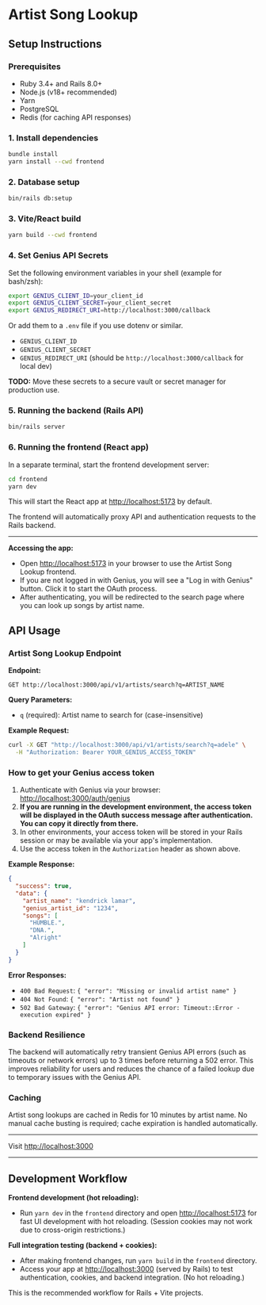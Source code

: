 # Artist Song Lookup

## Setup Instructions

### Prerequisites

- Ruby 3.4+ and Rails 8.0+
- Node.js (v18+ recommended)
- Yarn
- PostgreSQL
- Redis (for caching API responses)

### 1. Install dependencies

```bash
bundle install
yarn install --cwd frontend
```

### 2. Database setup

```bash
bin/rails db:setup
```

### 3. Vite/React build

```bash
yarn build --cwd frontend
```

### 4. Set Genius API Secrets

Set the following environment variables in your shell (example for bash/zsh):

```bash
export GENIUS_CLIENT_ID=your_client_id
export GENIUS_CLIENT_SECRET=your_client_secret
export GENIUS_REDIRECT_URI=http://localhost:3000/callback
```

Or add them to a `.env` file if you use dotenv or similar.

- `GENIUS_CLIENT_ID`
- `GENIUS_CLIENT_SECRET`
- `GENIUS_REDIRECT_URI` (should be `http://localhost:3000/callback` for local dev)

**TODO:** Move these secrets to a secure vault or secret manager for production use.


### 5. Running the backend (Rails API)

```bash
bin/rails server
```

### 6. Running the frontend (React app)

In a separate terminal, start the frontend development server:

```bash
cd frontend
yarn dev
```

This will start the React app at [http://localhost:5173](http://localhost:5173) by default.

The frontend will automatically proxy API and authentication requests to the Rails backend.

---

**Accessing the app:**

- Open [http://localhost:5173](http://localhost:5173) in your browser to use the Artist Song Lookup frontend.
- If you are not logged in with Genius, you will see a "Log in with Genius" button. Click it to start the OAuth process.
- After authenticating, you will be redirected to the search page where you can look up songs by artist name.

## API Usage

### Artist Song Lookup Endpoint

**Endpoint:**

```
GET http://localhost:3000/api/v1/artists/search?q=ARTIST_NAME
```

**Query Parameters:**

- `q` (required): Artist name to search for (case-insensitive)

**Example Request:**

```bash
curl -X GET "http://localhost:3000/api/v1/artists/search?q=adele" \
  -H "Authorization: Bearer YOUR_GENIUS_ACCESS_TOKEN"
```

### How to get your Genius access token

1. Authenticate with Genius via your browser: [http://localhost:3000/auth/genius](http://localhost:3000/auth/genius)
2. **If you are running in the development environment, the access token will be displayed in the OAuth success message after authentication. You can copy it directly from there.**
3. In other environments, your access token will be stored in your Rails session or may be available via your app's implementation.
4. Use the access token in the `Authorization` header as shown above.

**Example Response:**

```json
{
  "success": true,
  "data": {
    "artist_name": "kendrick lamar",
    "genius_artist_id": "1234",
    "songs": [
      "HUMBLE.",
      "DNA.",
      "Alright"
    ]
  }
}
```

**Error Responses:**

- `400 Bad Request`: `{ "error": "Missing or invalid artist name" }`
- `404 Not Found`: `{ "error": "Artist not found" }`
- `502 Bad Gateway`: `{ "error": "Genius API error: Timeout::Error - execution expired" }`

### Backend Resilience

The backend will automatically retry transient Genius API errors (such as timeouts or network errors) up to 3 times before returning a 502 error. This improves reliability for users and reduces the chance of a failed lookup due to temporary issues with the Genius API.

### Caching

Artist song lookups are cached in Redis for 10 minutes by artist name. No manual cache busting is required; cache expiration is handled automatically.

---

Visit [http://localhost:3000](http://localhost:3000)

---

## Development Workflow

**Frontend development (hot reloading):**

- Run `yarn dev` in the `frontend` directory and open [http://localhost:5173](http://localhost:5173) for fast UI development with hot reloading. (Session cookies may not work due to cross-origin restrictions.)

**Full integration testing (backend + cookies):**

- After making frontend changes, run `yarn build` in the `frontend` directory.
- Access your app at [http://localhost:3000](http://localhost:3000) (served by Rails) to test authentication, cookies, and backend integration. (No hot reloading.)

This is the recommended workflow for Rails + Vite projects.
